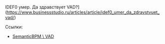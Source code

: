 
IDEF0 умер. Да здравствует VAD?](https://www.businessstudio.ru/articles/article/idef0_umer_da_zdravstvuet_vad/)

Ссылки:
- [SemanticBPM \ VAD](https://github.com/bpmbpm/SemanticBPM/tree/main/docs/VAD)

